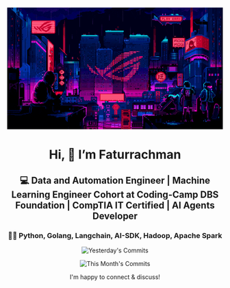 <div align="center">
  
  ![Banner GIF](images/desktop-neon-gaming.gif)

  # Hi, 👋 I’m Faturrachman

  ## 💻 Data and Automation Engineer | Machine Learning Engineer Cohort at Coding-Camp DBS Foundation | CompTIA IT Certified | AI Agents Developer

  ### 👩‍💻 Python, Golang, Langchain, AI-SDK, Hadoop, Apache Spark

  <!-- TODAY_COMMITS: 0 -->
  ![Yesterday's Commits](https://img.shields.io/badge/Yesterday's%20Commits-0-blue)
  <!-- MONTH_COMMITS: 0 2025-05 -->
  ![This Month's Commits](https://img.shields.io/badge/This%20Month's%20Commits-0-green)

  I'm happy to connect & discuss!
</div>
